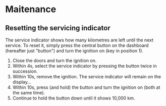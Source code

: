 # Maitenance

## Resetting the servicing indicator

The service indicator shows how many kilometres are left until the next service. To reset it, simply press the central button on the dashboard (hereafter just "button") and turn the ignition on (key in position 1).

1. Close the doors and turn the ignition on.
2. Within 4s, select the service indicator by pressing the button twice in succession.
3. Within 10s, remove the ignition. The service indicator will remain on the display...
4. Within 10s, press (and hold) the button and turn the ignition on (both at the same time).
5. Continue to hold the button down until it shows 10,000 km.